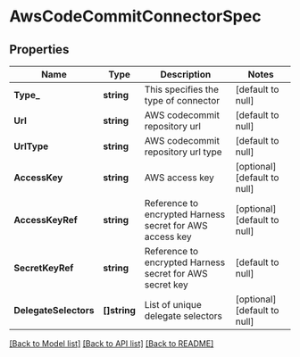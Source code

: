 # AwsCodeCommitConnectorSpec

## Properties
Name | Type | Description | Notes
------------ | ------------- | ------------- | -------------
**Type_** | **string** | This specifies the type of connector | [default to null]
**Url** | **string** | AWS codecommit repository url | [default to null]
**UrlType** | **string** | AWS codecommit repository url type | [default to null]
**AccessKey** | **string** | AWS access key | [optional] [default to null]
**AccessKeyRef** | **string** | Reference to encrypted Harness secret for AWS access key | [optional] [default to null]
**SecretKeyRef** | **string** | Reference to encrypted Harness secret for AWS secret key | [default to null]
**DelegateSelectors** | **[]string** | List of unique delegate selectors | [optional] [default to null]

[[Back to Model list]](../README.md#documentation-for-models) [[Back to API list]](../README.md#documentation-for-api-endpoints) [[Back to README]](../README.md)

